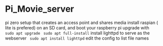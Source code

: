 # Pi_Movie_server
pi zero setup that creates an access point and shares media 
install raspian ( lite is prefered) on an SD card, and boot your raspberry pi
upgrade with
``` sudo apt upgrade```
``` sudo apt full-install```
install lighttpd to serve as the webserver
``` sudo apt install lighttpd```
edit the  config to list file names

```
